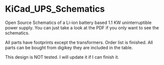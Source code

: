 # KiCad_UPS_Schematics
 Open Source Schematics of a Li-ion battery based 1.1 KW uninterruptible power supply.
You can just take a look at the PDF if you only want to see the schematics.

All parts have footprints except the transformers. 
Order list is finished. All parts can be bought from digikey they are included in the table.

This design is NOT tested. I will update it if I can finish it.
